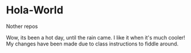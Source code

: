 # Hola-World
Nother repos

Wow, its been a hot day, until the rain came. I like it when it's much cooler!
My changes have been made due to class instructions to fiddle around.
